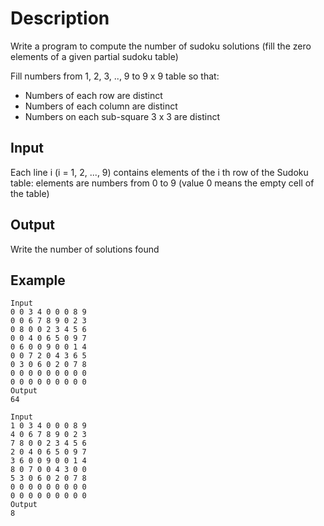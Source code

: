# Description
Write a program to compute the number of sudoku solutions (fill the zero elements of a given partial sudoku table)

Fill numbers from 1, 2, 3, .., 9 to 9 x 9 table so that:

- Numbers of each row are distinct
- Numbers of each column are distinct
- Numbers on each sub-square 3 x 3 are distinct
## Input
Each line i (i = 1, 2, ..., 9) contains elements of the i
th
 row of the Sudoku table: elements are numbers from 0 to 9 (value 0 means the empty cell of the table)
## Output
Write the number of solutions found

## Example
    Input
    0 0 3 4 0 0 0 8 9
    0 0 6 7 8 9 0 2 3
    0 8 0 0 2 3 4 5 6
    0 0 4 0 6 5 0 9 7
    0 6 0 0 9 0 0 1 4
    0 0 7 2 0 4 3 6 5
    0 3 0 6 0 2 0 7 8
    0 0 0 0 0 0 0 0 0
    0 0 0 0 0 0 0 0 0
    Output
    64

    Input
    1 0 3 4 0 0 0 8 9
    4 0 6 7 8 9 0 2 3
    7 8 0 0 2 3 4 5 6
    2 0 4 0 6 5 0 9 7
    3 6 0 0 9 0 0 1 4
    8 0 7 0 0 4 3 0 0
    5 3 0 6 0 2 0 7 8
    0 0 0 0 0 0 0 0 0
    0 0 0 0 0 0 0 0 0
    Output
    8